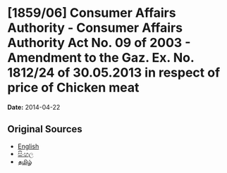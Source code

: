 # [1859/06] Consumer Affairs Authority - Consumer Affairs Authority Act No. 09 of 2003 - Amendment to the Gaz. Ex. No. 1812/24 of 30.05.2013 in respect of price of Chicken meat

**Date:** 2014-04-22

## Original Sources

- [English](https://documents.gov.lk/view/extra-gazettes/2014/4/1859-06_E.pdf)
- [සිංහල](https://documents.gov.lk/view/extra-gazettes/2014/4/1859-06_S.pdf)
- [தமிழ்](https://documents.gov.lk/view/extra-gazettes/2014/4/1859-06_T.pdf)
